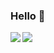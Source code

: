 ### Hello 👋

<a href="https://github.com/anuraghazra/github-readme-stats">
  <img align="left" src="https://github-readme-stats.vercel.app/api?username=moell-peng&layout=compact&show_icons=true&line_height=24&&hide_border=true"/>
</a>
<a href="https://github.com/anuraghazra/github-readme-stats">
  <img alian="right" src="https://github-readme-stats.vercel.app/api/top-langs?username=moell-peng&layout=compact&langs_count=8&card_width=286&hide_border=true"/>
</a>


<!--
**moell-peng/moell-peng** is a ✨ _special_ ✨ repository because its `README.md` (this file) appears on your GitHub profile.

Here are some ideas to get you started:

- 🔭 I’m currently working on ...
- 🌱 I’m currently learning ...
- 👯 I’m looking to collaborate on ...
- 🤔 I’m looking for help with ...
- 💬 Ask me about ...
- 📫 How to reach me: ...
- 😄 Pronouns: ...
- ⚡ Fun fact: ...
-->
